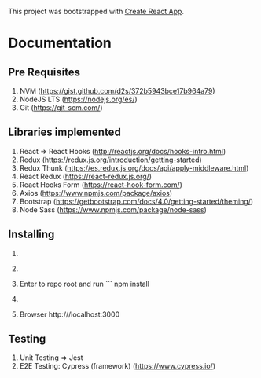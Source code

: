 This project was bootstrapped with [Create React App](https://github.com/facebook/create-react-app).

# Documentation

## Pre Requisites

1) NVM (https://gist.github.com/d2s/372b5943bce17b964a79)
1) NodeJS LTS (https://nodejs.org/es/)
2) Git (https://git-scm.com/)

## Libraries implemented

1) React => React Hooks (http://reactjs.org/docs/hooks-intro.html)
2) Redux (https://redux.js.org/introduction/getting-started)
3) Redux Thunk (https://es.redux.js.org/docs/api/apply-middleware.html)
4) React Redux (https://react-redux.js.org/)
5) React Hooks Form (https://react-hook-form.com/)
6) Axios (https://www.npmjs.com/package/axios)
7) Bootstrap (https://getbootstrap.com/docs/4.0/getting-started/theming/)
8) Node Sass (https://www.npmjs.com/package/node-sass)

## Installing

1) ``` nvm install node 12.18.0
2) ``` git clone [Git Repository]
3) Enter to repo root and run ``` npm install
4) ``` npm run start
5) Browser http:///localhost:3000

## Testing
1) Unit Testing => Jest
2) E2E Testing: Cypress (framework) (https://www.cypress.io/)